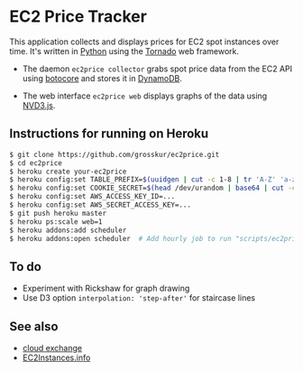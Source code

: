 # EC2 Price Tracker

This application collects and displays prices for EC2 spot instances
over time. It's written in [Python](http://www.python.org/) using the
[Tornado](http://www.tornadoweb.org/) web framework.

* The daemon `ec2price collector` grabs spot price data from the EC2
  API using [botocore](https://github.com/boto/botocore) and stores it
  in [DynamoDB](http://aws.amazon.com/dynamodb/).

* The web interface `ec2price web` displays graphs of the data using
  [NVD3.js](http://nvd3.org/).

## Instructions for running on Heroku

```bash
$ git clone https://github.com/grosskur/ec2price.git
$ cd ec2price
$ heroku create your-ec2price
$ heroku config:set TABLE_PREFIX=$(uuidgen | cut -c 1-8 | tr 'A-Z' 'a-z')
$ heroku config:set COOKIE_SECRET=$(head /dev/urandom | base64 | cut -c 1-40)
$ heroku config:set AWS_ACCESS_KEY_ID=...
$ heroku config:set AWS_SECRET_ACCESS_KEY=...
$ git push heroku master
$ heroku ps:scale web=1
$ heroku addons:add scheduler
$ heroku addons:open scheduler  # Add hourly job to run "scripts/ec2price collector"
```

## To do

* Experiment with Rickshaw for graph drawing
 * Use D3 option `interpolation: 'step-after'` for staircase lines

## See also

* [cloud exchange](http://cloudexchange.org/)
* [EC2Instances.info](http://ec2instances.info/)
